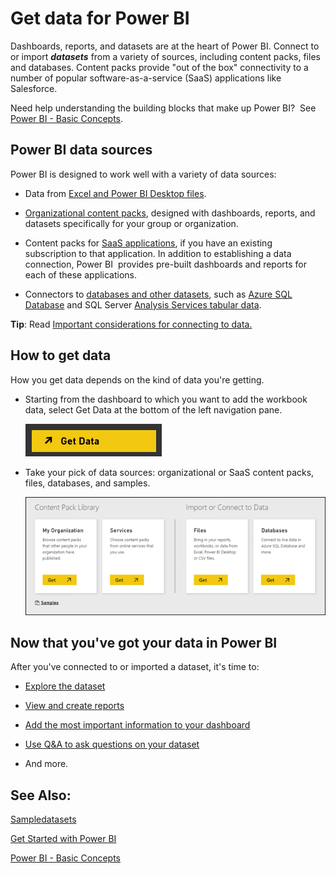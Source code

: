 ﻿<properties 
   pageTitle="Get data for Power BI"
   description="Get data for Power BI"
   services="powerbi" 
   documentationCenter="" 
   authors="maggiesMSFT" 
   manager="mblythe" 
   editor=""
   tags=""/>
 
<tags
   ms.service="powerbi"
   ms.devlang="NA"
   ms.topic="article"
   ms.tgt_pltfrm="NA"
   ms.workload="powerbi"
   ms.date="09/28/2015"
   ms.author="maggies"/>
# Get data for Power BI

Dashboards, reports, and datasets are at the heart of Power BI. Connect to or import ***datasets*** from a variety of sources, including content packs, files and databases. Content packs provide "out of the box" connectivity to a number of popular software-as-a-service (SaaS) applications like Salesforce.




Need help understanding the building blocks that make up Power BI?  See [Power BI - Basic Concepts](powerbi-service-basic-concepts.md).

## Power BI data sources

Power BI is designed to work well with a variety of data sources:

-   Data from [Excel and Power BI Desktop files](powerbi-service-get-data-from-files.md).

-   [Organizational content packs](powerbi-service-organizational-content-packs-introduction.md), designed with dashboards, reports, and datasets specifically for your group or organization.

-   Content packs for [SaaS applications](https://support.powerbi.com/knowledgebase/topics/88770), if you have an existing subscription to that application. In addition to establishing a data connection, Power BI  provides pre-built dashboards and reports for each of these applications.

-   Connectors to [databases and other datasets](https://support.powerbi.com/knowledgebase/topics/88773), such as [Azure SQL Database](powerbi-azure-sql-database-with-direct-connect.md) and SQL Server [Analysis Services tabular data](powerbi-sql-server-analysis-services-tabular-data.md).

**Tip**: Read [Important considerations for connecting to data.](powerbi-service-important-considerations-for-connecting-to-data-in-power-bi.md)

## How to get data

How you get data depends on the kind of data you're getting.

-   Starting from the dashboard to which you want to add the workbook data, select Get Data at the bottom of the left navigation pane. 

    ![](media/powerbi-service-get-data/PBI_GetData.png)


-   Take your pick of data sources: organizational or SaaS content packs, files, databases, and samples.

    ![](media/powerbi-service-get-data/PBI_GetDataStartScreen.png)


## Now that you've got your data in Power BI



After you've connected to or imported a dataset, it's time to: 

-   [Explore the dataset](powerbi-service-explore-a-dataset.md) 

-   [View and create reports](powerbi-service-reports.md) 

-   [Add the most important information to your dashboard](powerbi-service-dashboards.md) 

-   [Use Q&A to ask questions on your dataset](powerbi-service-q-and-a.md) 

-   And more.



## See Also:

[Sample](powerbi-sample-datasets.md)[datasets](powerbi-sample-datasets.md)

[Get Started with Power BI](powerbi-service-get-started.md)

[Power BI - Basic Concepts](powerbi-service-basic-concepts.md)

